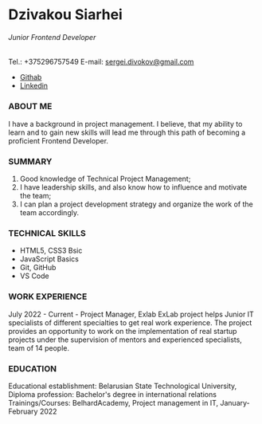 # Dzivakou Siarhei
###### *Junior Frontend Developer*
Tel.: +375296757549
E-mail: sergei.divokov@gmail.com
- [Githab](https://github.com/SDivokov?tab=repositories)
- [Linkedin](https://www.linkedin.com/in/sdivokov/)

### ABOUT ME
I have a background in project management. I believe, that my ability to learn and to gain new skills will lead me through this path of becoming a proficient Frontend Developer. 

### SUMMARY

1. Good knowledge of Technical Project Management;
2. I have leadership skills, and also know how to influence and motivate the team;
3. I can plan a project development strategy and organize the work of the team accordingly.


### TECHNICAL SKILLS
- HTML5, CSS3 Bsic 
- JavaScript Basics
- Git, GitHub
- VS Code

### WORK EXPERIENCE
July 2022 - Current - Project Manager, Exlab 
ExLab project helps Junior IT specialists of different specialties to get real work experience. The project provides an opportunity to work on the implementation of real startup projects under the supervision of mentors and experienced specialists, team of 14 people.

 
### EDUCATION
Educational establishment: Belarusian State Technological University,
Diploma profession: Bachelor's degree in international relations
Trainings/Courses: BelhardAcademy, Project management in IT, January-February 2022 